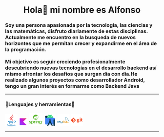 <div>
    <h1 align="center">Hola👋 mi nombre es Alfonso</h1>
    <h3>Soy una persona apasionada por la tecnología, las ciencias y las matemáticas, disfruto diariamente de estas disciplinas. 
Actualmente me encuentro en la busqueda de nuevos horizontes que me permitan crecer y expandirme en el área de la programación.
<br><br>
Mi objetivo es seguir creciendo profesionalmente descubriendo nuevas tecnologías en el desarrollo backend así
mismo afrontar los desafios que surgan día con día.He realizado algunos proyectos como desarrollador Android, tengo un gran interés en formarme como Backend Java </h3>
</div>

---


<div>
    <h3>🔨Lenguajes y herramientas🧲</h3>
    <img src="https://github.com/devicons/devicon/blob/master/icons/java/java-original.svg" title="java" width="40" height="40">
    <img src="https://github.com/devicons/devicon/blob/master/icons/kotlin/kotlin-original.svg" width="30" height="30">
    <img src="https://github.com/devicons/devicon/blob/master/icons/spring/spring-original-wordmark.svg" width="45" height="45">
    <img src="https://github.com/devicons/devicon/blob/master/icons/androidstudio/androidstudio-original.svg" width="40" height="40">
    <img src="https://github.com/devicons/devicon/blob/master/icons/mysql/mysql-original-wordmark.svg" width="40" height="40">
    <img src="https://github.com/devicons/devicon/blob/master/icons/git/git-plain-wordmark.svg" width="40" height="40">
</div>

---

